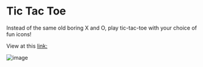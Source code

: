 # Tic Tac Toe 
Instead of the same old boring X and O, play tic-tac-toe with your choice of fun icons!

View at this [link:](https://tic-tac-toe-chi-seven.vercel.app/)

![image](https://github.com/macaroonforu/tic-tac-toe/assets/121368271/21e4cfc1-02f8-4aba-90be-ec6f821dd1eb)

